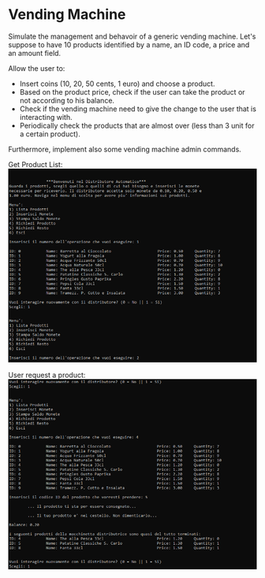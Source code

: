 # Vending Machine

Simulate the management and behavoir of a generic vending machine. Let's suppose to
have 10 products identified by a name, an ID code, a price and an amount field.

Allow the user to:
  - Insert coins (10, 20, 50 cents, 1 euro) and choose a product.
  - Based on the product price, check if the user can take the product or not according to his balance.
  - Check if the vending machine need to give the change to the user that is interacting with.
  - Periodically check the products that are almost over (less than 3 unit for a certain product).

Furthermore, implement also some vending machine admin commands.

Get Product List:
![VendingMachine Preview](https://raw.githubusercontent.com/dennewbie/vendingMachine/master/screenshot.PNG)

User request a product:
![VendingMachine Preview 2](https://raw.githubusercontent.com/dennewbie/vendingMachine/master/screenshot_2.PNG)
